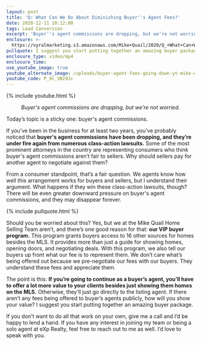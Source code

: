 ```yaml
---
layout: post
title: 'Q: What Can We Do About Diminishing Buyer''s Agent Fees?'
date: 2020-12-11 10:12:00
tags: Lead Conversion
excerpt: 'Buyer''s agent commissions are dropping, but we’re not worried.'
enclosure: >-
  https://vyralmarketing.s3.amazonaws.com/Mike+Quail/2020/Q_+What+Can+We+Do+About+Diminishing+Buyer's+Agent+Fees_.mp4
pullquote: I suggest you start putting together an amazing buyer package.
enclosure_type: video/mp4
enclosure_time:
use_youtube_image: true
youtube_alternate_image: /uploads/buyer-agent-fees-going-down-yt-mike-quail.jpg
youtube_code: P_9c_VBz9Jc
---
```


{% include youtube.html %}

<p style="text-align:center;"><em>Buyer's agent commissions are dropping, but we’re not worried.</em></p>

Today’s topic is a sticky one: buyer's agent commissions.&nbsp;

If you’ve been in the business for at least two years, you’ve probably noticed that **buyer's agent commissions have been dropping, and they’re under fire again from numerous class-action lawsuits.** Some of the most prominent attorneys in the country are representing consumers who think buyer's agent commissions aren’t fair to sellers. Why should sellers pay for another agent to negotiate against them?&nbsp;

From a consumer standpoint, that’s a fair question. We agents know how well this arrangement works for buyers and sellers, but I understand their argument. What happens if they win these class-action lawsuits, though? There will be even greater downward pressure on buyer's agent commissions, and they may disappear forever.

{% include pullquote.html %}

Should you be worried about this? Yes, but we at the Mike Quail Home Selling Team aren’t, and there’s one good reason for that: **our VIP buyer program.** This program grants buyers access to 16 other sources for homes besides the MLS. It provides more than just a guide for showing homes, opening doors, and negotiating deals. With this program, we also tell our buyers up front what our fee is to represent them. We don’t care what’s being offered out because we pre-negotiate our fees with our buyers. They understand these fees and appreciate them.&nbsp;

The point is this: **If you’re going to continue as a buyer’s agent, you’ll have to offer a lot more value to your clients besides just showing them homes on the MLS.** Otherwise, they’ll just go directly to the listing agent. If there aren’t any fees being offered to buyer’s agents publicly, how will you show your value? I suggest you start putting together an amazing buyer package.&nbsp;

If you don’t want to do all that work on your own, give me a call and I’d be happy to lend a hand. If you have any interest in joining my team or being a solo agent at eXp Realty, feel free to reach out to me as well. I’d love to speak with you.

